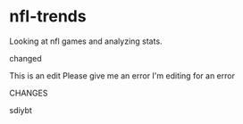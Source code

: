 # nfl-trends
Looking at nfl games and analyzing stats.



changed

This is an edit
Please give me an error
I'm editing for an error

CHANGES


sdiybt